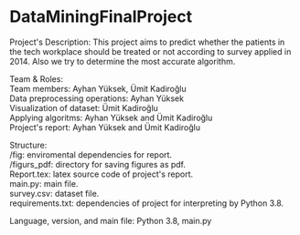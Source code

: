 # DataMiningFinalProject

Project's Description: This project aims to predict whether the patients in the tech workplace should be treated or not according to survey applied in 2014. Also we
try to determine the most accurate algorithm. <br/>

Team & Roles:<br/>
Team members: Ayhan Yüksek, Ümit Kadiroğlu <br/>
Data preprocessing operations: Ayhan Yüksek <br/>
Visualization of dataset: Ümit Kadiroğlu <br/>
Applying algoritms: Ayhan Yüksek and Ümit Kadiroğlu <br/>
Project's report: Ayhan Yüksek and Ümit Kadiroğlu <br/>

Structure: <br/>
/fig: enviromental dependencies for report. <br/>
/figurs_pdf: directory for saving figures as pdf. <br/>
Report.tex: latex source code of project's report. <br/>
main.py: main file. <br/>
survey.csv: dataset file. <br/>
requirements.txt: dependencies of project for interpreting by Python 3.8. <br/>

Language, version, and main file: Python 3.8,  main.py
